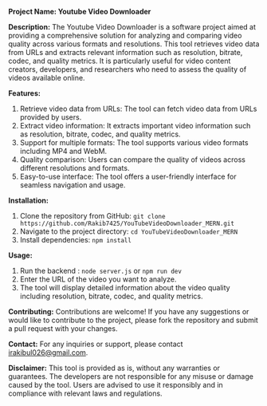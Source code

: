 **Project Name: Youtube Video Downloader**

**Description:**
The Youtube Video Downloader is a software project aimed at providing a comprehensive solution for analyzing and comparing video quality across various formats and resolutions. This tool retrieves video data from URLs and extracts relevant information such as resolution, bitrate, codec, and quality metrics. It is particularly useful for video content creators, developers, and researchers who need to assess the quality of videos available online.

**Features:**

1. Retrieve video data from URLs: The tool can fetch video data from URLs provided by users.
2. Extract video information: It extracts important video information such as resolution, bitrate, codec, and quality metrics.
3. Support for multiple formats: The tool supports various video formats including MP4 and WebM.
4. Quality comparison: Users can compare the quality of videos across different resolutions and formats.
5. Easy-to-use interface: The tool offers a user-friendly interface for seamless navigation and usage.

**Installation:**

1. Clone the repository from GitHub: `git clone https://github.com/Rakib7425/YouTubeVideoDownloader_MERN.git`
2. Navigate to the project directory: `cd YouTubeVideoDownloader_MERN`
3. Install dependencies: `npm install`

**Usage:**

1. Run the backend : `node server.js` or `npm run dev`
2. Enter the URL of the video you want to analyze.
3. The tool will display detailed information about the video quality including resolution, bitrate, codec, and quality metrics.

**Contributing:**
Contributions are welcome! If you have any suggestions or would like to contribute to the project, please fork the repository and submit a pull request with your changes.

**Contact:**
For any inquiries or support, please contact irakibul026@gmail.com.

**Disclaimer:**
This tool is provided as is, without any warranties or guarantees. The developers are not responsible for any misuse or damage caused by the tool. Users are advised to use it responsibly and in compliance with relevant laws and regulations.
